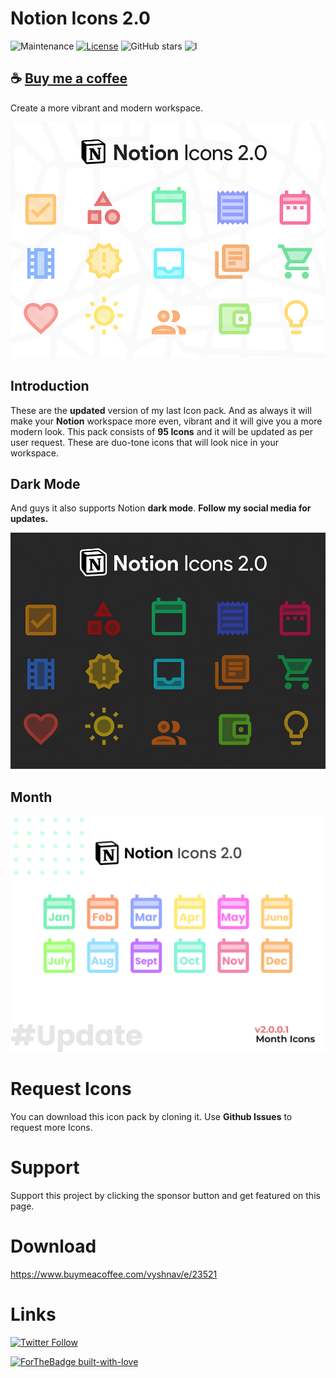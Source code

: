 # Notion Icons 2.0
![Maintenance](https://img.shields.io/badge/Maintained%3F-yes-green.svg) [![License](https://img.shields.io/badge/License-Apache%202.0-blue.svg)](https://opensource.org/licenses/Apache-2.0)
![GitHub stars](https://img.shields.io/github/stars/vyshnav2255/Notion-Icons-2.0?style=social) ![I](https://img.shields.io/badge/Icons-95-brighgreen)

## ☕ [Buy me a coffee](https://www.buymeacoffee.com/vyshnav)

Create a more vibrant and modern workspace.

![alt text](/9998.jpg "Notion Icons 2.0")

## **Introduction**

These are the **updated** version of my last Icon pack. And as always it will make your **Notion** workspace more even, vibrant and it will give you a more modern look. This pack consists of **95 Icons** and it will be updated as per user request. These are duo-tone icons that will look nice in your workspace.

## **Dark Mode**

And guys it also supports Notion **dark mode**. **Follow my social media for updates.**

![alt text](/9998-1.jpg "Notion Icons 2.0")

## **Month**

![alt text](/U1.png "Notion Icons 2.0")

# **Request Icons**
You can download this icon pack by cloning it.
Use **Github Issues** to request more Icons.

# **Support**
Support this project by clicking the sponsor button and get featured on this page.

# **Download**
https://www.buymeacoffee.com/vyshnav/e/23521

# **Links**
[![Twitter Follow](https://img.shields.io/twitter/follow/_vyshnav_?style=for-the-badge&logo=twitter&color=1da1f2)](https://www.twitter.com/ThisIsVyshnav)


[![ForTheBadge built-with-love](http://ForTheBadge.com/images/badges/built-with-love.svg)](https://vyshnav.xyz)
